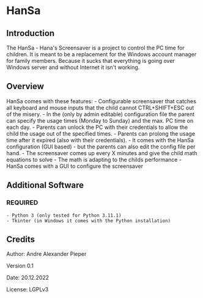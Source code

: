 # HanSa

## Introduction

The HanSa - Hana's Screensaver is a project to control the PC time for children. It is meant to be a replacement for the Windows account manager for family members. Because it sucks that everything is going over Windows server and without Internet it isn't working.

## Overview

HanSa comes with these features:
    - Configurable screensaver that catches all keyboard and mouse inputs that the child cannot CTRL+SHIFT+ESC out of the misery.
    - In the (only by admin editable) configuration file the parent can specify the usage times (Monday to Sunday) and the max. PC time on each day.
    - Parents can unlock the PC with their credentials to allow the child the usage out of the specified times.
    - Parents can prolong the usage time after it expired (also with their credentials).
    - It comes with the HanSa configuration (GUI based) - but the parents can also edit the config file per hand.
    - The screensaver comes up every X minutes and give the child math equations to solve
    - The math is adapting to the childs performance
    - HanSa comes with a GUI to configure the screensaver

## Additional Software

### REQUIRED

    - Python 3 (only tested for Python 3.11.1)
    - Tkinter (in Windows it comes with the Python installation)

## Credits

Author:  Andre Alexander Pieper

Version 0.1

Date:  20.12.2022

License: LGPLv3
